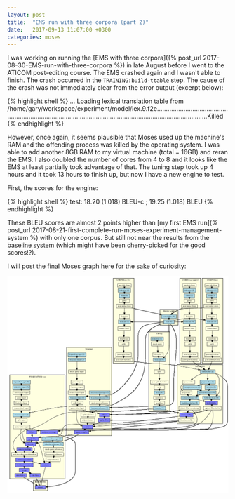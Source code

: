 ```yaml
---
layout: post
title:  "EMS run with three corpora (part 2)"
date:   2017-09-13 11:07:00 +0300
categories: moses
---
```

I was working on running the [EMS with three corpora]({% post_url 2017-08-30-EMS-run-with-three-corpora %}) in late August before I went to the ATICOM post-editing course. The EMS crashed again and I wasn't able to finish. The crash occurred in the `TRAINING:build-ttable` step. The cause of the crash was not immediately clear from the error output (excerpt below):

{% highlight shell %}
...
Loading lexical translation table from /home/gary/workspace/experiment/model/lex.9.f2e.........................................................................................................................................................Killed
{% endhighlight %}

However, once again, it seems plausible that Moses used up the machine's RAM and the offending process was killed by the operating system. I was able to add another 8GB RAM to my virtual machine (total = 16GB) and reran the EMS. I also doubled the number of cores from 4 to 8 and it looks like the EMS at least partially took advantage of that. The tuning step took up 4 hours and it took 13 hours to finish up, but now I have a new engine to test.

First, the scores for the engine:

{% highlight shell %}
test: 18.20 (1.018) BLEU-c ; 19.25 (1.018) BLEU
{% endhighlight %}

These BLEU scores are almost 2 points higher than [my first EMS run](% post_url 2017-08-21-first-complete-run-moses-experiment-management-system %) with only one corpus. But still not near the results from the [baseline system](http://www.statmt.org/moses/?n=Moses.Baseline) (which might have been cherry-picked for the good scores!?).

I will post the final Moses graph here for the sake of curiosity:

![Moses graphical plan of action 'graph.4.png'](/assets/img/graph.11.png)



